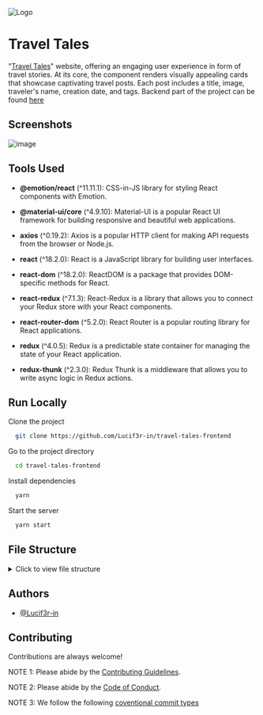 ![Logo](https://res.cloudinary.com/dhnkuonev/image/upload/v1690817781/Frame_1_r2cwtq.png)

# Travel Tales

"[Travel Tales](https://traveltaless.vercel.app)" website, offering an engaging user experience in form of travel stories. At its core, the component renders visually appealing cards that showcase captivating travel posts. Each post includes a title, image, traveler's name, creation date, and tags. Backend part of the project can be found [here](https://github.com/Lucif3r-in/travel-tales-backend)

## Screenshots
![image](https://github.com/Lucif3r-in/travel-tales-frontend/assets/85403534/fb9b3570-e532-428e-a9b9-f6dc45e59cdb)

## Tools Used

- **@emotion/react** (^11.11.1): CSS-in-JS library for styling React components with Emotion.

- **@material-ui/core** (^4.9.10): Material-UI is a popular React UI framework for building responsive and beautiful web applications.

- **axios** (^0.19.2): Axios is a popular HTTP client for making API requests from the browser or Node.js.

- **react** (^18.2.0): React is a JavaScript library for building user interfaces.

- **react-dom** (^18.2.0): ReactDOM is a package that provides DOM-specific methods for React.

- **react-redux** (^7.1.3): React-Redux is a library that allows you to connect your Redux store with your React components.

- **react-router-dom** (^5.2.0): React Router is a popular routing library for React applications.

- **redux** (^4.0.5): Redux is a predictable state container for managing the state of your React application.

- **redux-thunk** (^2.3.0): Redux Thunk is a middleware that allows you to write async logic in Redux actions.


## Run Locally

Clone the project

```bash
  git clone https://github.com/Lucif3r-in/travel-tales-frontend
```

Go to the project directory

```bash
  cd travel-tales-frontend
```

Install dependencies

```bash
  yarn
```

Start the server

```bash
  yarn start
```

## File Structure

<details>
  <summary>Click to view file structure</summary>
  <pre>
    <code>
📦src
 ┣ 📂actions
 ┃ ┗ 📜actionTypes.js
 ┣ 📂api
 ┃ ┗ 📜index.js
 ┣ 📂components
 ┃ ┣ 📂Authentication
 ┃ ┃ ┣ 📜Auth.jsx
 ┃ ┃ ┣ 📜icon.js
 ┃ ┃ ┣ 📜Input.jsx
 ┃ ┃ ┗ 📜styles.js
 ┃ ┣ 📂Form
 ┃ ┃ ┣ 📜Form.js
 ┃ ┃ ┗ 📜styles.js
 ┃ ┣ 📂Hero
 ┃ ┃ ┣ 📜Hero.jsx
 ┃ ┃ ┗ 📜styles.js
 ┃ ┣ 📂Navbar
 ┃ ┃ ┣ 📜Navbar.jsx
 ┃ ┃ ┗ 📜styles.js
 ┃ ┣ 📂Paging
 ┃ ┃ ┣ 📜Paging.jsx
 ┃ ┃ ┗ 📜styles.js
 ┃ ┣ 📂PostDetails
 ┃ ┃ ┣ 📜CommentSection.jsx
 ┃ ┃ ┣ 📜PostDetails.jsx
 ┃ ┃ ┗ 📜styles.js
 ┃ ┗ 📂Posts
 ┃ ┃ ┣ 📂Post
 ┃ ┃ ┃ ┣ 📜Post.js
 ┃ ┃ ┃ ┗ 📜styles.js
 ┃ ┃ ┣ 📜Posts.js
 ┃ ┃ ┗ 📜styles.js
 ┣ 📂middleware
 ┃ ┣ 📜auth.js
 ┃ ┗ 📜posts.js
 ┣ 📂reducers
 ┃ ┣ 📜auth.js
 ┃ ┣ 📜index.js
 ┃ ┗ 📜posts.js
 ┣ 📜App.css
 ┣ 📜App.js
 ┣ 📜App.test.js
 ┣ 📜index.css
 ┣ 📜index.js
 ┣ 📜logo.svg
 ┣ 📜reportWebVitals.js
 ┣ 📜setupTests.js
 ┗ 📜styles.js
    </code>
  </pre>
</details>

## Authors

- [@Lucif3r-in](https://github.com/Lucif3r-in)

## Contributing

Contributions are always welcome!

NOTE 1: Please abide by the [Contributing Guidelines](https://github.com/Lucif3r-in/travel-tales-frontend/blob/main/CONTRIBUTING.md).

NOTE 2: Please abide by the [Code of Conduct](https://github.com/Lucif3r-in/travel-tales-frontend/blob/main/CODE_OF_CONDUCT.md).

NOTE 3: We follow the following [coventional commit types](https://github.com/pvdlg/conventional-commit-types)
